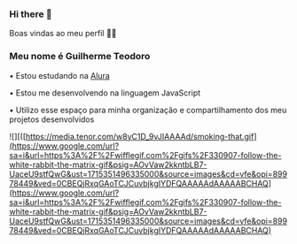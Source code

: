 ### Hi there 👋

Boas vindas ao meu perfil 💙💙
### Meu nome é Guilherme Teodoro

• Estou estudando na [Alura](https://www.alura.com.br/?_gl=1*1omgbpi*_ga*MTQ3OTkzOTAyOS4xNzEzODkwMDk3*_ga_1EPWSW3PCS*MTcxNTI2NDI4Ny45LjEuMTcxNTI2NDQ4OS4wLjAuMA..)

• Estou me desenvolvendo na linguagem JavaScript

• Utilizo esse espaço para minha organização e compartilhamento dos meu projetos desenvolvidos


![][([https://media.tenor.com/w8yC1D_9vJIAAAAd/smoking-that.gif](https://www.google.com/url?sa=i&url=https%3A%2F%2Fwifflegif.com%2Fgifs%2F330907-follow-the-white-rabbit-the-matrix-gif&psig=AOvVaw2kkntbLB7-UaceU9stfQwG&ust=1715351496335000&source=images&cd=vfe&opi=89978449&ved=0CBEQjRxqGAoTCJCuvbjkgIYDFQAAAAAdAAAAABCHAQ](https://www.google.com/url?sa=i&url=https%3A%2F%2Fwifflegif.com%2Fgifs%2F330907-follow-the-white-rabbit-the-matrix-gif&psig=AOvVaw2kkntbLB7-UaceU9stfQwG&ust=1715351496335000&source=images&cd=vfe&opi=89978449&ved=0CBEQjRxqGAoTCJCuvbjkgIYDFQAAAAAdAAAAABCHAQ)

